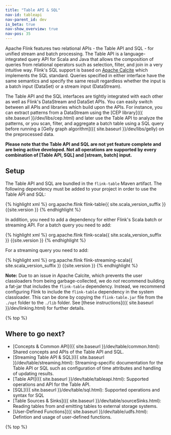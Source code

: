 ```yaml
---
title: "Table API & SQL"
nav-id: tableapi
nav-parent_id: dev
is_beta: true
nav-show_overview: true
nav-pos: 35
---
```

<!--
Licensed to the Apache Software Foundation (ASF) under one
or more contributor license agreements.  See the NOTICE file
distributed with this work for additional information
regarding copyright ownership.  The ASF licenses this file
to you under the Apache License, Version 2.0 (the
"License"); you may not use this file except in compliance
with the License.  You may obtain a copy of the License at

  http://www.apache.org/licenses/LICENSE-2.0

Unless required by applicable law or agreed to in writing,
software distributed under the License is distributed on an
"AS IS" BASIS, WITHOUT WARRANTIES OR CONDITIONS OF ANY
KIND, either express or implied.  See the License for the
specific language governing permissions and limitations
under the License.
-->

Apache Flink features two relational APIs - the Table API and SQL - for unified stream and batch processing. The Table API is a language-integrated query API for Scala and Java that allows the composition of queries from relational operators such as selection, filter, and join in a very intuitive way. Flink's SQL support is based on [Apache Calcite](https://calcite.apache.org) which implements the SQL standard. Queries specified in either interface have the same semantics and specify the same result regardless whether the input is a batch input (DataSet) or a stream input (DataStream).

The Table API and the SQL interfaces are tightly integrated with each other as well as Flink's DataStream and DataSet APIs. You can easily switch between all APIs and libraries which build upon the APIs. For instance, you can extract patterns from a DataStream using the [CEP library]({{ site.baseurl }}/dev/libs/cep.html) and later use the Table API to analyze the patterns, or you scan, filter, and aggregate a batch table using a SQL query before running a [Gelly graph algorithm]({{ site.baseurl }}/dev/libs/gelly) on the preprocessed data.

**Please note that the Table API and SQL are not yet feature complete and are being active developed. Not all operations are supported by every combination of \[Table API, SQL\] and \[stream, batch\] input.**

Setup
-----

The Table API and SQL are bundled in the `flink-table` Maven artifact. 
The following dependency must be added to your project in order to use the Table API and SQL:

{% highlight xml %}
<dependency>
  <groupId>org.apache.flink</groupId>
  <artifactId>flink-table{{ site.scala_version_suffix }}</artifactId>
  <version>{{site.version }}</version>
</dependency>
{% endhighlight %}

In addition, you need to add a dependency for either Flink's Scala batch or streaming API. For a batch query you need to add:

{% highlight xml %}
<dependency>
  <groupId>org.apache.flink</groupId>
  <artifactId>flink-scala{{ site.scala_version_suffix }}</artifactId>
  <version>{{site.version }}</version>
</dependency>
{% endhighlight %}

For a streaming query you need to add:

{% highlight xml %}
<dependency>
  <groupId>org.apache.flink</groupId>
  <artifactId>flink-streaming-scala{{ site.scala_version_suffix }}</artifactId>
  <version>{{site.version }}</version>
</dependency>
{% endhighlight %}

**Note:** Due to an issue in Apache Calcite, which prevents the user classloaders from being garbage-collected, we do *not* recommend building a fat-jar that includes the `flink-table` dependency. Instead, we recommend configuring Flink to include the `flink-table` dependency in the system classloader. This can be done by copying the `flink-table.jar` file from the `./opt` folder to the `./lib` folder. See [these instructions]({{ site.baseurl }}/dev/linking.html) for further details.

{% top %}

Where to go next?
-----------------

* [Concepts & Common API]({{ site.baseurl }}/dev/table/common.html): Shared concepts and APIs of the Table API and SQL.
* [Streaming Table API & SQL]({{ site.baseurl }}/dev/table/streaming.html): Streaming-specific documentation for the Table API or SQL such as configuration of time attributes and handling of updating results.
* [Table API]({{ site.baseurl }}/dev/table/tableapi.html): Supported operations and API for the Table API.
* [SQL]({{ site.baseurl }}/dev/table/sql.html): Supported operations and syntax for SQL
* [Table Sources & Sinks]({{ site.baseurl }}/dev/table/sourceSinks.html): Reading tables from and emitting tables to external storage systems.
* [User-Defined Functions]({{ site.baseurl }}/dev/table/udfs.html): Defintion and usage of user-defined functions.

{% top %}